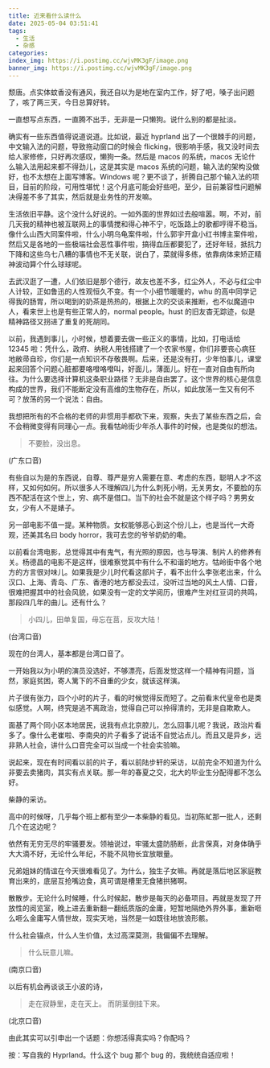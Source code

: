 ```yaml
---
title: 近来看什么读什么
date: 2025-05-04 03:51:41
tags:
  - 生活
  - 杂感
categories:
index_img: https://i.postimg.cc/wjvMK3gF/image.png
banner_img: https://i.postimg.cc/wjvMK3gF/image.png
---
```


颓唐。点实体蚊香没有通风，我还自以为是地在室内工作，好了吧，嗓子出问题了，咳了两三天，今日总算好转。

一直想写点东西，一直腾不出手，无非是一只懒狗。说什么别的都是扯淡。

确实有一些东西值得说道说道。比如说，最近 hyprland 出了一个很棘手的问题，中文输入法的问题，导致拖动窗口的时候会 flicking，很影响手感，我又没时间去给人家修修，只好再次感叹，懒狗一条。然后是 macos 的系统，macos 无论什么输入法用起来都不得劲儿，这是其实是 macos 系统的问题，输入法的架构没做好，也不太想在上面写博客。Windows 呢？更不谈了，折腾自己那个输入法的项目，目前的阶段，可用性堪忧！这个月底可能会好些吧，至少，目前兼容性问题解决得差不多了其实，然后就是业务性的开发嘛。

生活依旧平静。这个没什么好说的。一如外面的世界如过去般喧嚣。啊，不对，前几天我的精神也被互联网上的事情搅和得心神不宁，吃饭路上的歌都哼得不稳当。像什么山西大同案件啦，什么小明乌龟案件啦，什么郭宇开盒小红书博主案件啦，然后又是各地的一些极端社会恶性事件啦，搞得血压都要犯了，还好年轻，抵抗力下降和这些乌七八糟的事情也不无关联，说白了，菜就得多练，依靠病体来矫正精神波动算个什么球球呢。

去武汉逛了一遭，人们依旧是那个德行，故友也差不多，红尘外人，不必与红尘中人计较，正如鲁迅的人性观恒久不变。有一个小细节暖暖的，whu 的高中同学记得我的肠胃，所以喝到的奶茶是热热的，根据上次的交谈来推断，也不似魔道中人，看来世上也是有些正常人的，normal people。hust 的旧友杳无踪迹，似是精神路径又拐进了重复的死胡同。

以前，我遇到事儿，小时候，想着要去做一些正义的事情，比如，打电话给 12345 啦：凭什么，政府、纳税人用钱搭建了一个农家书屋，你们非要丧心病狂地敝帚自珍，你们是一点知识不存敬畏啊。后来，还是没有打，少年怕事儿，课堂起来回答个问题心脏都要咯噔咯噔叫，好面儿，薄面儿。好在一直对自由有所向往。为什么要选择计算机这条职业路径？无非是自由罢了。这个世界的核心是信息构成的世界，我们不能断定没有高维的生物存在，所以，如此放荡一生又有何不可？放荡的另一个说法：自由。

我想把所有的不合格的老师的非惯用手都砍下来，观察，失去了某些东西之后，会不会稍微变得有同理心一点。我看牯岭街少年杀人事件的时候，也是类似的想法。

> 不要脸，没出息。

(广东口音)

有些自以为是的东西说，自尊、尊严是穷人需要在意、考虑的东西，聪明人才不这样，又如何如何。所以很多人不理解四儿为什么刺死小明，无关男女，不要脸的东西不配活在这个世上，穷、病不是借口。当下的社会不就是这个样子吗？男男女女，少有人不是婊子。

另一部电影不值一提。某种物质。女权能够恶心到这个份儿上，也是当代一大奇观，还美其名曰 body horror，我可去您的爷爷奶奶的嘞。

以前看台湾电影，总觉得其中有鬼气，有光照的原因，也与导演、制片人的修养有关。杨德昌的电影不是这样，很难察觉其中有什么不和谐的地方。牯岭街中各个地方的方言很对味儿。如果我是少儿时代看这部片子，看不出什么李张老出来，什么汉口、上海、青岛、广东、香港的地方都没去过，没听过当地的风土人情、口音，很难把握其中的社会风貌，如果没有一定的文学阅历，很难产生对红豆词的共鸣，那段四几年的曲儿。还有什么？

> 小四儿，田单复国，毋忘在莒，反攻大陆！

(台湾口音)

现在的台湾人，基本都是台湾口音了。

一开始我以为小明的演员没选好，不够漂亮，后面发觉这样一个精神有问题，当然，家庭贫困，寄人篱下的不自重的少女，就该这样演。

片子很有张力，四个小时的片子，看的时候觉得反而短了。之前看末代皇帝也是类似感觉。人啊，终究是逃不离政治，觉得自己可以拎得清的，无非是自欺欺人。

面基了两个同小区本地居民，说我有点北京腔儿，怎么回事儿呢？我说，政治片看多了。像什么老崔啦、李南央的片子看多了说话不自觉沾点儿。而且又是异乡，远非熟人社会，讲什么口音完全可以当成一个社会实验嘛。

说起来，现在有时间看以前的片子，看以前陆步轩的采访，以前完全不知道为什么非要去卖猪肉，其实有点关联。那一年的春夏之交，北大的毕业生分配得都不怎么好。

柴静的采访。

高中的时候呀，几乎每个班上都有至少一本柴静的看见。当初陈虻那一批人，还剩几个在这边呢？

依然有无穷无尽的牢骚要发。领袖说过，牢骚太盛防肠断，此言保真，对身体确乎大大滴不好，无论什么年纪，不能不风物长宜放眼量。

兄弟姐妹的情谊在今天很难看见了。为什么，独生子女嘛。再就是落后地区家庭教育出来的，底层互抢嘴边食，真可谓是槽里无食猪拱猪啊。

散散步。无论什么时候睡，什么时候起，散步是每天的必备项目。再就是发现了开放性的阅览室，晚上进去重新翻一翻纸质版的金庸，短暂地隔绝外界外事，重新咂么咂么金庸写人情世故，现实天地，当然是一如既往地放浪形骸。

什么社会锚点，什么人生价值，太过高深莫测，我偏偏不去理解。

> 什么玩意儿嘛。

(南京口音)

以后有机会再谈谈王小波的诗，

> 走在寂静里，走在天上。
> 而阴茎倒挂下来。

(北京口音)

由此其实可以引申出一个话题：你想活得真实吗？你配吗？

按：写自我的 Hyprland。什么这个 bug 那个 bug 的，我统统自适应啦！
